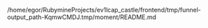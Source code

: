 /home/egor/RubymineProjects/ev1lcap_castle/frontend/tmp/funnel-output_path-KqmwCMDJ.tmp/moment/README.md